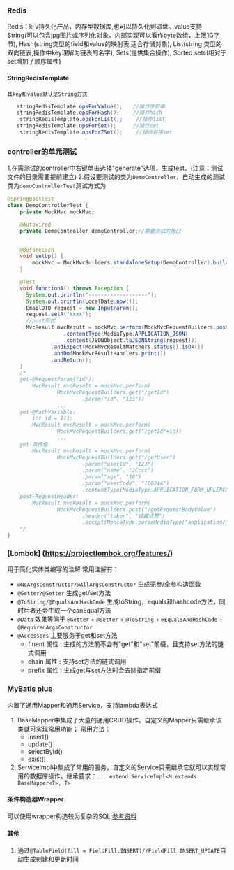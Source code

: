 ### Redis
Redis：k-v持久化产品，内存型数据库,也可以持久化到磁盘。value支持
    String(可以包含jpg图片或序列化对象，内部实现可以看作byte数组，上限1G字节),
    Hash(string类型的field和value的映射表,适合存储对象),
    List(string 类型的双向链表,操作中key理解为链表的名字),
    Sets(提供集合操作),
    Sorted sets(相对于set增加了顺序属性)
#### StringRedisTemplate
    其key和value默认是String方式
 ```java
    stringRedisTemplate.opsForValue();　　//操作字符串
    stringRedisTemplate.opsForHash();　　 //操作hash
    stringRedisTemplate.opsForList();　　 //操作list
    stringRedisTemplate.opsForSet();　　  //操作set
    stringRedisTemplate.opsForZSet();　 　//操作有序set
```
### controller的单元测试
1.在需测试的controller中右键单击选择"generate"选项，生成test。(注意：测试文件的目录需要提前建立)
2.假设要测试的类为`DemoController`，自动生成的测试类为`demoControllerTest`测试方式为
```java
@SpringBootTest
class DemoControllerTest {
    private MockMvc mockMvc;

    @Autowired
    private DemoController demoController;//需要测试的接口


    @BeforeEach
    void setUp() {
        mockMvc = MockMvcBuilders.standaloneSetup(DemoController).build();
    }

    @Test
    void functionA() throws Exception {    
      System.out.println("-------------------");
      System.out.println(LocalDate.now());
      EmailDTO request = new InputParam();
      request.setA("xxxx");
      //post形式
      MvcResult mvcResult = mockMvc.perform(MockMvcRequestBuilders.post("/url")
                  .contentType(MediaType.APPLICATION_JSON)
                  .content(JSONObject.toJSONString(request)))
              .andExpect(MockMvcResultMatchers.status().isOk())
              .andDo(MockMvcResultHandlers.print())                 
              .andReturn();
    }
    /*
    get-@RequestParam("id"):
        MvcResult mvcResult = mockMvc.perform(
                MockMvcRequestBuilders.get("/getId")
                        .param("id", "123"))
                ...
    get-@PathVariable:
        int id = 111;
        MvcResult mvcResult = mockMvc.perform(
                MockMvcRequestBuilders.get("/getId"+id))
                ...
    get-类传值:
        MvcResult mvcResult = mockMvc.perform(
                MockMvcRequestBuilders.get("/getUser")
                        .param("userId", "123")
                        .param("name", "JCccc")
                        .param("age", "18")
                        .param("userCode", "100244")
                        .contentType(MediaType.APPLICATION_FORM_URLENCODED_VALUE))
    post-RequestHeader:
        MvcResult mvcResult = mockMvc.perform(
                MockMvcRequestBuilders.post("/getRequestBodyValue")
                        .header("token", "收藏点赞")
                        .accept(MediaType.parseMediaType("application/json;charset=UTF-8")))
    */
}
```

### [Lombok] (https://projectlombok.org/features/)
用于简化实体类编写的注解
常用注解有：
* `@NoArgsConstructor/@AllArgsConstructor` 生成无参/全参构造函数
* `@Getter/@Setter` 生成get/set方法
* `@ToString/@EqualsAndHashCode` 生成toString，equals和hashcode方法，同时后者还会生成一个canEqual方法
* `@Data` 效果等同于 `@Getter` + `@Setter` + `@ToString` + `@EqualsAndHashCode` + `@RequiredArgsConstructor` 
* `@Accessors` 主要服务于get和set方法
    * fluent 属性 : 生成的方法前不会有"get"和"set"前缀，且支持set方法的链式调用
    * chain 属性 : 支持set方法的链式调用
    * prefix 属性 : 生成get与set方法时会去除指定前缀

### [MyBatis plus](https://baomidou.com/pages/24112f/)
内置了通用Mapper和通用Service，支持lambda表达式
1. BaseMapper中集成了大量的通用CRUD操作，自定义的Mapper只需继承该类就可实现常用功能；
    常用方法：
    * insert()
    * update()
    * selectById()
    * exist()
2. ServiceImpl中集成了常用的服务，自定义的Service只需继承它就可以实现常用的数据库操作，继承要求：`... extend ServiceImpl<M extends BaseMapper<T>, T>`
#### 条件构造器Wrapper
可以使用wrapper构造较为复杂的SQL;[参考资料](https://blog.csdn.net/qq_39715000/article/details/120090033)
#### 其他
1. 通过`@TableField(fill = FieldFill.INSERT)//FieldFill.INSERT_UPDATE`自动生成创建和更新时间

